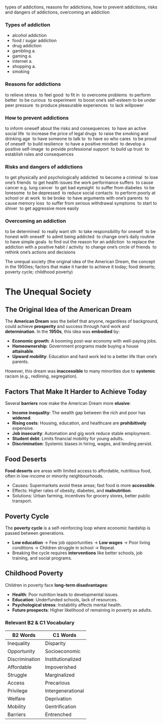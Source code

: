 types of addictions, reasons for addictions, how to prevent addictions, risks and dangers of addictions, overcoming an addiction

###  Types of addiction
- alcohol addiction 
- food / sugar addiction 
- drug addiction 
- gambling a. 
- gaming a. 
- internet a. 
- shopping a. 
- smoking
### Reasons for addictions
to relieve stress 
to feel good 
to fit in 
to overcome problems 
to perform better 
to be curious 
to experiment 
to boost one’s self-esteem
to be under peer pressure 
to produce pleasurable experiences 
to lack willpower
### How to prevent addictions
to inform oneself about the risks and consequences 
to have an active social life 
to increase the price of legal drugs 
to raise the smoking and drinking age 
to have someone to talk to 
to have so who cares 
to be proud of oneself 
to build resilience 
to have a positive mindset 
to develop a positive self-image 
to provide professional support 
to build up trust 
to establish rules and consequences

### Risks and dangers of addictions
to get physically and psychologically addicted 
to become a criminal 
to lose one’s friends 
to get health issues
the work performance suffers 
to cause cancer e.g. lung cancer 
to get bad eyesight 
to suffer from diabetes 
to be lonesome 
to be depressed 
to reduce social contacts 
to perform poorly at school or at work 
to be broke 
to have arguments with one’s parents 
to cause memory loss 
to suffer from serious withdrawal symptoms 
to start to shiver 
to get aggressive more easily 
### Overcoming an addiction
to be determined 
to really want sth 
to take responsibility for oneself 
to be honest with oneself 
to admit being addicted 
to change one’s daily routine 
to have simple goals 
to find out the reason for an addiction 
to replace the addiction with a positive habit / activity 
to change one’s circle of friends 
to rethink one’s actions and decisions


The unequal society (the original idea of the American Dream, the concept in the 1950ies; factors that make it harder to achieve it today; food deserts; poverty cycle; childhood poverty)  
# The Unequal Society  
## The Original Idea of the American Dream  
The **American Dream** was the belief that anyone, regardless of background, could achieve **prosperity** and success through hard work and **determination**. In the **1950s**, this idea was **embodied** by:  
- **Economic growth**: A booming post-war economy with well-paying jobs.  
- **Homeownership**: Government programs made buying a house **attainable**.  
- **Upward mobility**: Education and hard work led to a better life than one’s parents.

However, this dream was **inaccessible** to many minorities due to **systemic** racism (e.g., redlining, segregation).  
## Factors That Make It Harder to Achieve Today  
Several **barriers** now make the American Dream more **elusive**:  
- **Income inequality**: The wealth gap between the rich and poor has **widened**.  
- **Rising costs**: Housing, education, and healthcare are **prohibitively** expensive.  
- **Job insecurity**: Automation and gig work reduce stable employment.  
- **Student debt**: Limits financial mobility for young adults.  
- **Discrimination**: Systemic biases in hiring, wages, and lending persist.  
## Food Deserts  
**Food deserts** are areas with limited access to affordable, nutritious food, often in low-income or minority neighbourhoods.  
- Causes: Supermarkets avoid these areas; fast food is more **accessible**.  
- Effects: Higher rates of obesity, diabetes, and **malnutrition**.  
- Solutions: Urban farming, incentives for grocery stores, better public transport.  
## Poverty Cycle  
The **poverty cycle** is a self-reinforcing loop where economic hardship is passed between generations.  
- **Low education** → Few job opportunities → **Low wages** → Poor living conditions → Children struggle in school → Repeat.  
- Breaking the cycle requires **interventions** like better schools, job training, and social programs.  
## Childhood Poverty  
Children in poverty face **long-term disadvantages**:  
- **Health**: Poor nutrition leads to developmental issues.  
- **Education**: Underfunded schools, lack of resources.  
- **Psychological stress**: Instability affects mental health.  
- **Future prospects**: Higher likelihood of remaining in poverty as adults.  
### Relevant B2 & C1 Vocabulary

|**B2 Words**|**C1 Words**|  
|---|---|  
|Inequality|Disparity|  
|Opportunity|Socioeconomic|  
|Discrimination|Institutionalized|  
|Affordable|Impoverished|  
|Struggle|Marginalized|  
|Access|Precarious|  
|Privilege|Intergenerational|  
|Welfare|Deprivation|  
|Mobility|Gentrification|  
|Barriers|Entrenched|